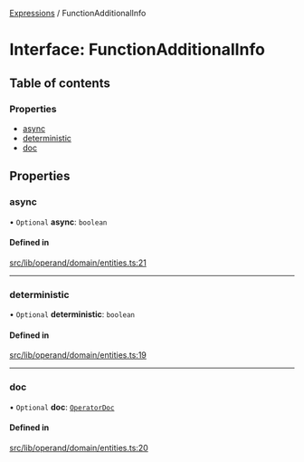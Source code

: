 [Expressions](../README.md) / FunctionAdditionalInfo

# Interface: FunctionAdditionalInfo

## Table of contents

### Properties

- [async](FunctionAdditionalInfo.md#async)
- [deterministic](FunctionAdditionalInfo.md#deterministic)
- [doc](FunctionAdditionalInfo.md#doc)

## Properties

### async

• `Optional` **async**: `boolean`

#### Defined in

[src/lib/operand/domain/entities.ts:21](https://github.com/FlavioLionelRita/3xpr/blob/ec38cc3/src/lib/operand/domain/entities.ts#L21)

___

### deterministic

• `Optional` **deterministic**: `boolean`

#### Defined in

[src/lib/operand/domain/entities.ts:19](https://github.com/FlavioLionelRita/3xpr/blob/ec38cc3/src/lib/operand/domain/entities.ts#L19)

___

### doc

• `Optional` **doc**: [`OperatorDoc`](OperatorDoc.md)

#### Defined in

[src/lib/operand/domain/entities.ts:20](https://github.com/FlavioLionelRita/3xpr/blob/ec38cc3/src/lib/operand/domain/entities.ts#L20)
